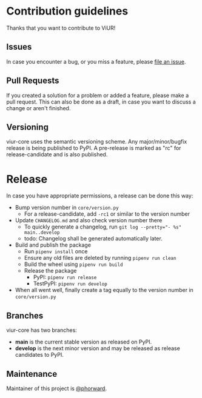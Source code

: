 # Contribution guidelines

Thanks that you want to contribute to ViUR!

## Issues

In case you encounter a bug, or you miss a feature, please [file an issue](https://github.com/viur-framework/viur-core/issues/new).

## Pull Requests

If you created a solution for a problem or added a feature, please make a pull request.
This can also be done as a draft, in case you want to discuss a change or aren't finished.

## Versioning

viur-core uses the semantic versioning scheme.
Any major/minor/bugfix release is being published to PyPI.
A pre-release is marked as "rc" for release-candidate and is also published.

# Release

In case you have appropriate permissions, a release can be done this way:

- Bump version number in `core/version.py`
  - For a release-candidate, add `-rc1` or similar to the version number
- Update `CHANGELOG.md` and also check version number there
  - To quickly generate a changelog, run `git log --pretty="- %s" main..develop`
  - todo: Changelog shall be generated automatically later.
- Build and publish the package
  - Run `pipenv install` once
  - Ensure any old files are deleted by running `pipenv run clean`
  - Build the wheel using `pipenv run build`
  - Release the package
    - PyPI: `pipenv run release`
    - TestPyPI: `pipenv run develop`
- When all went well, finally create a tag equally to the version number in `core/version.py` 

## Branches

viur-core has two branches:

- **main** is the current stable version as released on PyPI.
- **develop**  is the next minor version and may be released as release candidates to PyPI.

## Maintenance

Maintainer of this project is [@phorward](https://github.com/phorward).